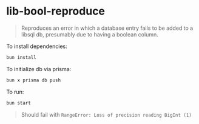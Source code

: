 # lib-bool-reproduce

> Reproduces an error in which a database entry fails to be added to a libsql db, presumably due to having a boolean column.

To install dependencies:

```bash
bun install
```

To initialize db via prisma:

```bash
bun x prisma db push
```

To run:

```bash
bun start
```

> Should fail with `RangeError: Loss of precision reading BigInt (1)`